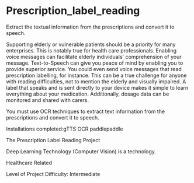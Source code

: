 # Prescription_label_reading

Extract the textual information from the prescriptions and convert it to speech.

Supporting elderly or vulnerable patients should be a priority for many enterprises. This is notably true for health care professionals. Enabling voice messages can facilitate elderly individuals' comprehension of your message. Text-to-Speech can give you peace of mind by enabling you to provide superior service. You could even send voice messages that read prescription labelling, for instance. This can be a true challenge for anyone with reading difficulties, not to mention the elderly and visually impaired. A label that speaks and is sent directly to your device makes it simple to learn everything about your medication. Additionally, dosage data can be monitored and shared with carers.


You must use OCR techniques to extract text information from the prescriptions and convert it to speech.

Installations completed:gTTS OCR paddlepaddle


The Prescription Label Reading Project


Deep Learning Technology (Computer Vision) is a technology.


Healthcare Related

Level of Project Difficulty: Intermediate
